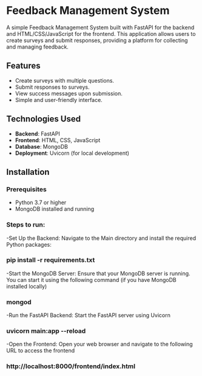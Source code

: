 # Feedback Management System

A simple Feedback Management System built with FastAPI for the backend and HTML/CSS/JavaScript for the frontend. This application allows users to create surveys and submit responses, providing a platform for collecting and managing feedback.

## Features
- Create surveys with multiple questions.
- Submit responses to surveys.
- View success messages upon submission.
- Simple and user-friendly interface.

## Technologies Used
- **Backend**: FastAPI
- **Frontend**: HTML, CSS, JavaScript
- **Database**: MongoDB
- **Deployment**: Uvicorn (for local development)

## Installation

### Prerequisites
- Python 3.7 or higher
- MongoDB installed and running

### Steps to run:

-Set Up the Backend: Navigate to the Main directory and install the required Python packages:

### pip install -r requirements.txt

-Start the MongoDB Server: Ensure that your MongoDB server is running. You can start it using the following command (if you have MongoDB installed locally)

### mongod

-Run the FastAPI Backend: Start the FastAPI server using Uvicorn

### uvicorn main:app --reload

-Open the Frontend:
Open your web browser and navigate to the following URL to access the frontend
### http://localhost:8000/frontend/index.html

